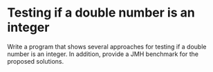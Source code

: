 # Testing if a double number is an integer

Write a program that shows several approaches for testing if a double number is an integer. In addition, provide a JMH
benchmark for the proposed solutions.